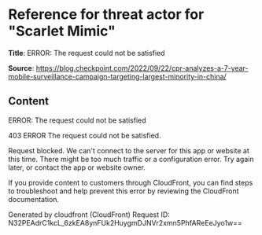 # Reference for threat actor for "Scarlet Mimic"

**Title**: ERROR: The request could not be satisfied

**Source**: https://blog.checkpoint.com/2022/09/22/cpr-analyzes-a-7-year-mobile-surveillance-campaign-targeting-largest-minority-in-china/

## Content


ERROR: The request could not be satisfied

403 ERROR
The request could not be satisfied.

Request blocked.
We can't connect to the server for this app or website at this time. There might be too much traffic or a configuration error. Try again later, or contact the app or website owner.

If you provide content to customers through CloudFront, you can find steps to troubleshoot and help prevent this error by reviewing the CloudFront documentation.



Generated by cloudfront (CloudFront)
Request ID: N32PEAdrC1kcL_6zkEA8ynFUk2HuygmDJNVr2xmn5PhfAReEeJyo1w==



